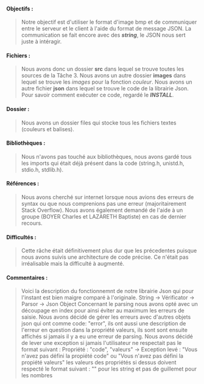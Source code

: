 #### Objectifs :
> Notre objectif est d'utiliser le format d'image bmp et de communiquer entre le serveur et le client à l'aide du format de message JSON.
> La communication se fait encore avec des **_string_**, le JSON nous sert juste à intéragir.

#### Fichiers :
> Nous avons donc un dossier **src** dans lequel se trouve toutes les sources de la Tâche 3.
> Nous avons un autre dossier **images** dans lequel se trouve les _images_ pour la fonction _couleur_.
> Nous avons un autre fichier **json** dans lequel se trouve le code de la librairie Json.
> Pour savoir comment exécuter ce code, regardé le **_INSTALL_**.

#### Dossier :
> Nous avons un dossier files qui stocke tous les fichiers textes (couleurs et balises).

#### Bibliothèques :
> Nous n'avons pas touché aux bibliothèques, nous avons gardé tous les imports qui était déjà présent dans la code (string.h, unistd.h, stdio.h, stdlib.h).

#### Références :
> Nous avons cherché sur internet lorsque nous avions des erreurs de syntax ou que nous comprenions pas une erreur (majoritairement Stack Overflow).
> Nous avons également demandé de l'aide à un groupe (BOYER Charles et LAZARETH Baptiste) en cas de dernier recours.

#### Difficultés :
> Cette râche était définitivement plus dur que les précedentes puisque nous avons suivis une architecture de code précise.
> Ce n'était pas irréalisable mais la difficulté à augmenté.

#### Commentaires :
> Voici la description du fonctionnemnt de notre librairie Json qui pour l'instant est bien maigre comparé à l'originale.
> String -> Vérificator -> Parsor -> Json Object
> Concernant le parsing nous avons opté avec un découpage en index pour ainsi éviter au maximum les erreurs de saisie.
> Nous avons décidé de gérer les erreurs avec d'autres objets json qui ont comme code: "error", ils ont aussi une description de l'erreur en question dans la propriété valeurs, ils sont sont ensuite affichés si jamais il y a eu une erreur de parsing.
> Nous avons décidé de lever une exception si jamais l'utilisateur ne respectait pas le format suivant :
> Propriété : "code", "valeurs" -> Exception levé : "Vous n'avez pas défini la propiété code" ou "Vous n'avez pas défini la propiété valeurs"
> les valeurs des propriétés si dessus doivent respecté le format suivant :
> "" pour les string et pas de guillemet pour les nombres